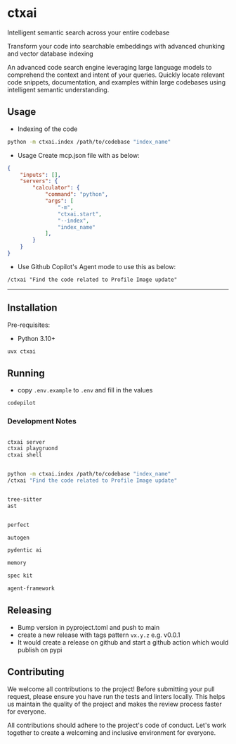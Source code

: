 # ctxai

Intelligent semantic search across your entire codebase

Transform your code into searchable embeddings with advanced chunking and vector database indexing

An advanced code search engine leveraging large language models to comprehend the context and intent of your queries. Quickly locate relevant code snippets, documentation, and examples within large codebases using intelligent semantic understanding.


## Usage

- Indexing of the code
```bash
python -m ctxai.index /path/to/codebase "index_name"
```

- Usage
Create mcp.json file with as below:
```json
{
    "inputs": [],
    "servers": {	
        "calculator": {
            "command": "python",
            "args": [
                "-m",
                "ctxai.start",
                "--index",
                "index_name"
            ],
        }
    }
}
```

- Use Github Copilot's Agent mode to use this as below:
```
/ctxai "Find the code related to Profile Image update"
```

---

## Installation

Pre-requisites:

- Python 3.10+

```bash
uvx ctxai
```

## Running

- copy `.env.example` to `.env` and fill in the values

```bash
codepilot
```

### Development Notes

```bash

ctxai server
ctxai playgruond
ctxai shell


python -m ctxai.index /path/to/codebase "index_name"
/ctxai "Find the code related to Profile Image update"


tree-sitter
ast


perfect

autogen

pydentic ai

memory

spec kit

agent-framework


```

## Releasing

- Bump version in pyproject.toml and push to main
- create a new release with tags pattern `vx.y.z` e.g. v0.0.1
- It would create a release on github and start a github action which would publish on pypi

## Contributing

We welcome all contributions to the project! Before submitting your pull request, please ensure you have run the tests and linters locally. This helps us maintain the quality of the project and makes the review process faster for everyone.

All contributions should adhere to the project's code of conduct. Let's work together to create a welcoming and inclusive environment for everyone.